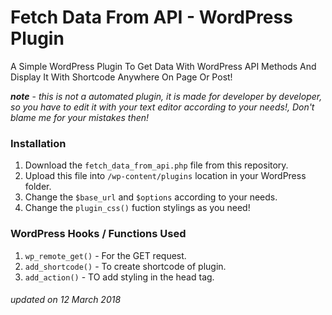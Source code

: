 # Fetch Data From API - WordPress Plugin

A Simple WordPress Plugin To Get Data With WordPress API Methods And Display It With Shortcode Anywhere On Page Or Post!

_**note**_ - _this is not a automated plugin, it is made for developer by developer, so you have to edit it with your text editor according to your needs!, Don't blame me for your mistakes then!_

### Installation

1. Download the ```fetch_data_from_api.php``` file from this repository.
2. Upload this file into ```/wp-content/plugins``` location in your WordPress folder.
3. Change the ```$base_url``` and ```$options``` according to your needs.
4. Change the ```plugin_css()``` fuction stylings as you need!

### WordPress Hooks / Functions Used

1. ```wp_remote_get()``` - For the GET request.
2. ```add_shortcode()``` - To create shortcode of plugin.
3. ```add_action()``` - TO add styling in the head tag.

###### updated on 12 March 2018
